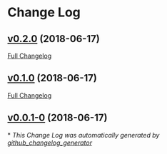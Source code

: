 # Change Log

## [v0.2.0](https://github.com/crijke/feathers-envhelpers/tree/v0.2.0) (2018-06-17)
[Full Changelog](https://github.com/crijke/feathers-envhelpers/compare/v0.1.0...v0.2.0)

## [v0.1.0](https://github.com/crijke/feathers-envhelpers/tree/v0.1.0) (2018-06-17)
[Full Changelog](https://github.com/crijke/feathers-envhelpers/compare/v0.0.1-0...v0.1.0)

## [v0.0.1-0](https://github.com/crijke/feathers-envhelpers/tree/v0.0.1-0) (2018-06-17)


\* *This Change Log was automatically generated by [github_changelog_generator](https://github.com/skywinder/Github-Changelog-Generator)*